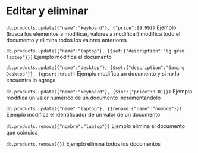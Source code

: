 # Editar y eliminar

`db.products.update({"name":"keyboard"}, {"price":99.99})` Ejemplo (busca los elementos a modificar, valores a modificar) modifica todo el documento y elimina todos los valores anteriores 

`db.products.update({"name":"laptop"}, {$set:{"description":"lg gram laptop"}})` Ejemplo modifica el documento 

`db.products.update({"name":"desktop"}, {$set:{"description":"Gaming Desktop"}}, {upsert:true})` Ejemplo modifica un documento y si no lo encuentra lo agrega 

`db.products.update({"name":"keyboard"}, {$inc:{"price":0.01}})` Ejemplo modifica un valor numérico de un documento incrementandolo 

`db.products.update({"name":"laptop"}, {$rename:{"name":"nombre"}})` Ejemplo modifica el identificador de un valor de un documento 

`db.products.remove({"nombre":"laptop"})` Ejemplo elimina el documento que coincida 

`db.products.remove({})` Ejemplo elimina todos los documentos

